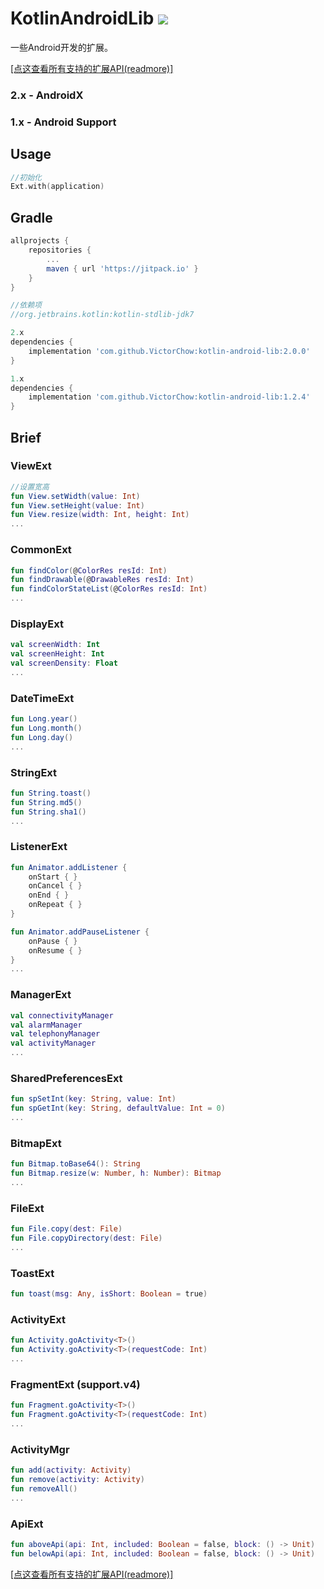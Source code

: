 # KotlinAndroidLib [![](https://jitpack.io/v/VictorChow/kotlin-android-lib.svg)](https://jitpack.io/#VictorChow/kotlin-android-lib)

一些Android开发的扩展。

[[点这查看所有支持的扩展API(readmore)]](./DETAIL.md)

### 2.x - AndroidX
### 1.x - Android Support

## Usage

```kotlin
//初始化
Ext.with(application)
```

## Gradle

```groovy
allprojects {
    repositories {
        ...
        maven { url 'https://jitpack.io' }
    }
}
```

```groovy
//依赖项
//org.jetbrains.kotlin:kotlin-stdlib-jdk7

2.x
dependencies {
    implementation 'com.github.VictorChow:kotlin-android-lib:2.0.0'
}

1.x
dependencies {
    implementation 'com.github.VictorChow:kotlin-android-lib:1.2.4'
}
```

## Brief

### ViewExt

```kotlin
//设置宽高
fun View.setWidth(value: Int)
fun View.setHeight(value: Int)
fun View.resize(width: Int, height: Int)
...
```

### CommonExt

```kotlin
fun findColor(@ColorRes resId: Int) 
fun findDrawable(@DrawableRes resId: Int)
fun findColorStateList(@ColorRes resId: Int)
...
```

### DisplayExt

```kotlin
val screenWidth: Int
val screenHeight: Int
val screenDensity: Float
...
```

### DateTimeExt

```kotlin
fun Long.year()
fun Long.month()
fun Long.day()
...
```

### StringExt

```kotlin
fun String.toast()
fun String.md5()
fun String.sha1()
...
```

### ListenerExt

```kotlin
fun Animator.addListener {
    onStart { }
    onCancel { }
    onEnd { }
    onRepeat { }
}

fun Animator.addPauseListener {
    onPause { }
    onResume { }
}
...
```

### ManagerExt

```kotlin
val connectivityManager
val alarmManager
val telephonyManager
val activityManager
...
```

### SharedPreferencesExt

```kotlin
fun spSetInt(key: String, value: Int)
fun spGetInt(key: String, defaultValue: Int = 0)
...
```

### BitmapExt

```kotlin
fun Bitmap.toBase64(): String
fun Bitmap.resize(w: Number, h: Number): Bitmap
...
```

### FileExt

```kotlin
fun File.copy(dest: File)
fun File.copyDirectory(dest: File)
...
```

### ToastExt

```kotlin
fun toast(msg: Any, isShort: Boolean = true) 
```

### ActivityExt

```kotlin
fun Activity.goActivity<T>()
fun Activity.goActivity<T>(requestCode: Int)
...
```

### FragmentExt (support.v4)

```kotlin
fun Fragment.goActivity<T>()
fun Fragment.goActivity<T>(requestCode: Int)
...
```

### ActivityMgr

```kotlin
fun add(activity: Activity)
fun remove(activity: Activity)
fun removeAll()
...
```

### ApiExt

```kotlin
fun aboveApi(api: Int, included: Boolean = false, block: () -> Unit)
fun belowApi(api: Int, included: Boolean = false, block: () -> Unit)
```

[[点这查看所有支持的扩展API(readmore)]](./DETAIL.md)
